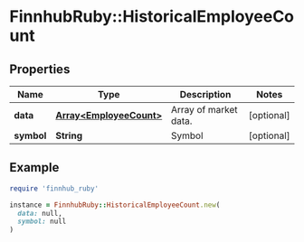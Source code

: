 # FinnhubRuby::HistoricalEmployeeCount

## Properties

| Name | Type | Description | Notes |
| ---- | ---- | ----------- | ----- |
| **data** | [**Array&lt;EmployeeCount&gt;**](EmployeeCount.md) | Array of market data. | [optional] |
| **symbol** | **String** | Symbol | [optional] |

## Example

```ruby
require 'finnhub_ruby'

instance = FinnhubRuby::HistoricalEmployeeCount.new(
  data: null,
  symbol: null
)
```


